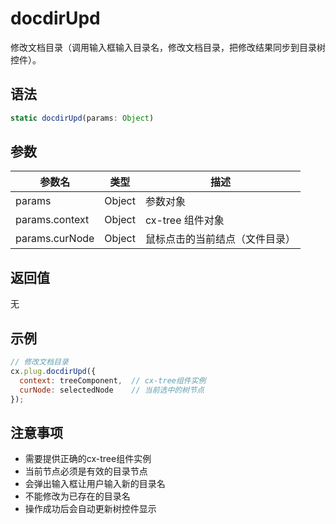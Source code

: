 # docdirUpd

修改文档目录（调用输入框输入目录名，修改文档目录，把修改结果同步到目录树控件）。

## 语法

```javascript
static docdirUpd(params: Object)
```

## 参数

| 参数名 | 类型 | 描述 |
|--------|------|------|
| params | Object | 参数对象 |
| params.context | Object | cx-tree 组件对象 |
| params.curNode | Object | 鼠标点击的当前结点（文件目录）|

## 返回值

无

## 示例

```javascript
// 修改文档目录
cx.plug.docdirUpd({
  context: treeComponent,  // cx-tree组件实例
  curNode: selectedNode    // 当前选中的树节点
});
```

## 注意事项

- 需要提供正确的cx-tree组件实例
- 当前节点必须是有效的目录节点
- 会弹出输入框让用户输入新的目录名
- 不能修改为已存在的目录名
- 操作成功后会自动更新树控件显示